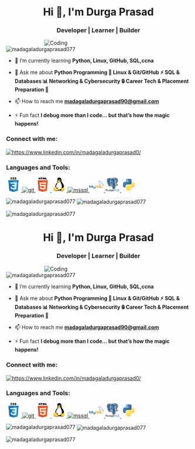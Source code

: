 <h1 align="center">Hi 👋, I'm Durga Prasad</h1>
<h3 align="center">Developer | Learner | Builder</h3>
<img align="right" alt="Coding" width="400" src="https://user-images.githubusercontent.com/74038190/225813708-98b745f2-7d22-48cf-9150-083f1b00d6c9.gif">

<p align="left"> <img src="https://komarev.com/ghpvc/?username=madagaladurgaprasad077&label=Profile%20views&color=0e75b6&style=flat" alt="madagaladurgaprasad077" /> </p>

- 🌱 I’m currently learning **Python, Linux, GitHub, SQL,ccna**

- 💬 Ask me about **Python Programming 🐍 Linux & Git/GitHub ⚡ SQL & Databases 📊 Networking & Cybersecurity 🔒 Career Tech & Placement Preparation 🎯**

- 📫 How to reach me **madagaladurgaprasad90@gmail.com**

- ⚡ Fun fact **I debug more than I code... but that’s how the magic happens!**

<h3 align="left">Connect with me:</h3>
<p align="left">
<a href="https://linkedin.com/in/https://www.linkedin.com/in/madagaladurgaprasad0/" target="blank"><img align="center" src="https://raw.githubusercontent.com/rahuldkjain/github-profile-readme-generator/master/src/images/icons/Social/linked-in-alt.svg" alt="https://www.linkedin.com/in/madagaladurgaprasad0/" height="30" width="40" /></a>
</p>

<h3 align="left">Languages and Tools:</h3>
<p align="left"> <a href="https://www.w3schools.com/css/" target="_blank" rel="noreferrer"> <img src="https://raw.githubusercontent.com/devicons/devicon/master/icons/css3/css3-original-wordmark.svg" alt="css3" width="40" height="40"/> </a> <a href="https://git-scm.com/" target="_blank" rel="noreferrer"> <img src="https://www.vectorlogo.zone/logos/git-scm/git-scm-icon.svg" alt="git" width="40" height="40"/> </a> <a href="https://www.w3.org/html/" target="_blank" rel="noreferrer"> <img src="https://raw.githubusercontent.com/devicons/devicon/master/icons/html5/html5-original-wordmark.svg" alt="html5" width="40" height="40"/> </a> <a href="https://www.linux.org/" target="_blank" rel="noreferrer"> <img src="https://raw.githubusercontent.com/devicons/devicon/master/icons/linux/linux-original.svg" alt="linux" width="40" height="40"/> </a> <a href="https://www.microsoft.com/en-us/sql-server" target="_blank" rel="noreferrer"> <img src="https://www.svgrepo.com/show/303229/microsoft-sql-server-logo.svg" alt="mssql" width="40" height="40"/> </a> <a href="https://www.mysql.com/" target="_blank" rel="noreferrer"> <img src="https://raw.githubusercontent.com/devicons/devicon/master/icons/mysql/mysql-original-wordmark.svg" alt="mysql" width="40" height="40"/> </a> <a href="https://www.postgresql.org" target="_blank" rel="noreferrer"> <img src="https://raw.githubusercontent.com/devicons/devicon/master/icons/postgresql/postgresql-original-wordmark.svg" alt="postgresql" width="40" height="40"/> </a> <a href="https://www.python.org" target="_blank" rel="noreferrer"> <img src="https://raw.githubusercontent.com/devicons/devicon/master/icons/python/python-original.svg" alt="python" width="40" height="40"/> </a> </p>

<p><img align="left" src="https://github-readme-stats.vercel.app/api/top-langs?username=madagaladurgaprasad077&show_icons=true&locale=en&layout=compact" alt="madagaladurgaprasad077" /></p>

<p>&nbsp;<img align="center" src="https://github-readme-stats.vercel.app/api?username=madagaladurgaprasad077&show_icons=true&locale=en" alt="madagaladurgaprasad077" /></p>

<p><img align="center" src="https://github-readme-streak-stats.herokuapp.com/?user=madagaladurgaprasad077&" alt="madagaladurgaprasad077" /></p>
<h1 align="center">Hi 👋, I'm Durga Prasad</h1>
<h3 align="center">Developer | Learner | Builder</h3>
<img align="right" alt="Coding" width="400" src="https://user-images.githubusercontent.com/74038190/225813708-98b745f2-7d22-48cf-9150-083f1b00d6c9.gif">

<p align="left"> <img src="https://komarev.com/ghpvc/?username=madagaladurgaprasad077&label=Profile%20views&color=0e75b6&style=flat" alt="madagaladurgaprasad077" /> </p>

- 🌱 I’m currently learning **Python, Linux, GitHub, SQL,ccna**

- 💬 Ask me about **Python Programming 🐍 Linux & Git/GitHub ⚡ SQL & Databases 📊 Networking & Cybersecurity 🔒 Career Tech & Placement Preparation 🎯**

- 📫 How to reach me **madagaladurgaprasad90@gmail.com**

- ⚡ Fun fact **I debug more than I code... but that’s how the magic happens!**

<h3 align="left">Connect with me:</h3>
<p align="left">
<a href="https://linkedin.com/in/https://www.linkedin.com/in/madagaladurgaprasad0/" target="blank"><img align="center" src="https://raw.githubusercontent.com/rahuldkjain/github-profile-readme-generator/master/src/images/icons/Social/linked-in-alt.svg" alt="https://www.linkedin.com/in/madagaladurgaprasad0/" height="30" width="40" /></a>
</p>

<h3 align="left">Languages and Tools:</h3>
<p align="left"> <a href="https://www.w3schools.com/css/" target="_blank" rel="noreferrer"> <img src="https://raw.githubusercontent.com/devicons/devicon/master/icons/css3/css3-original-wordmark.svg" alt="css3" width="40" height="40"/> </a> <a href="https://git-scm.com/" target="_blank" rel="noreferrer"> <img src="https://www.vectorlogo.zone/logos/git-scm/git-scm-icon.svg" alt="git" width="40" height="40"/> </a> <a href="https://www.w3.org/html/" target="_blank" rel="noreferrer"> <img src="https://raw.githubusercontent.com/devicons/devicon/master/icons/html5/html5-original-wordmark.svg" alt="html5" width="40" height="40"/> </a> <a href="https://www.linux.org/" target="_blank" rel="noreferrer"> <img src="https://raw.githubusercontent.com/devicons/devicon/master/icons/linux/linux-original.svg" alt="linux" width="40" height="40"/> </a> <a href="https://www.microsoft.com/en-us/sql-server" target="_blank" rel="noreferrer"> <img src="https://www.svgrepo.com/show/303229/microsoft-sql-server-logo.svg" alt="mssql" width="40" height="40"/> </a> <a href="https://www.mysql.com/" target="_blank" rel="noreferrer"> <img src="https://raw.githubusercontent.com/devicons/devicon/master/icons/mysql/mysql-original-wordmark.svg" alt="mysql" width="40" height="40"/> </a> <a href="https://www.postgresql.org" target="_blank" rel="noreferrer"> <img src="https://raw.githubusercontent.com/devicons/devicon/master/icons/postgresql/postgresql-original-wordmark.svg" alt="postgresql" width="40" height="40"/> </a> <a href="https://www.python.org" target="_blank" rel="noreferrer"> <img src="https://raw.githubusercontent.com/devicons/devicon/master/icons/python/python-original.svg" alt="python" width="40" height="40"/> </a> </p>

<p><img align="left" src="https://github-readme-stats.vercel.app/api/top-langs?username=madagaladurgaprasad077&show_icons=true&locale=en&layout=compact" alt="madagaladurgaprasad077" /></p>

<p>&nbsp;<img align="center" src="https://github-readme-stats.vercel.app/api?username=madagaladurgaprasad077&show_icons=true&locale=en" alt="madagaladurgaprasad077" /></p>

<p><img align="center" src="https://github-readme-streak-stats.herokuapp.com/?user=madagaladurgaprasad077&" alt="madagaladurgaprasad077" /></p>
